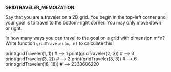 **GRIDTRAVELER_MEMOIZATION**

Say that you are a traveler on a 2D grid. You begin in the top-left corner and your goal is to travel to the bottom-right corner. You may only move down or right.

In how many ways you can travel to the goal on a grid with dimension m*n? Write function `gridTraveler(m, n)` to calculate this.

print(gridTraveler(1, 1))       # --> 1
print(gridTraveler(2, 3))       # --> 3
print(gridTraveler(3, 2))       # --> 3
print(gridTraveler(3, 3))       # --> 6
print(gridTraveler(18, 18))     # --> 2333606220